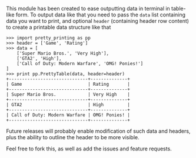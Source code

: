 This module has been created to ease outputting data in terminal in table-like
form. To output data like that you need to pass the `data` list containing data
you want to print, and optional `header` (containing header row content) to
create a printable data structure like that

    >>> import pretty_printing as pp
    >>> header = ['Game', 'Rating']
    >>> data = [
    	['Super Mario Bros.', 'Very High'],
    	['GTA2', 'High'],
    	['Call of Duty: Modern Warfare', 'OMG! Ponies!']
    ]
    >>> print pp.PrettyTable(data, header=header)
    +------------------------------+--------------+
    | Game                         | Rating       |
    +------------------------------+--------------+
    | Super Mario Bros.            | Very High    |
    +------------------------------+--------------+
    | GTA2                         | High         |
    +------------------------------+--------------+
    | Call of Duty: Modern Warfare | OMG! Ponies! |
    +------------------------------+--------------+

Future releases will probably enable modification of such data and headers, plus
the ability to outline the header to be more visible.

Feel free to fork this, as well as add the issues and feature requests.
